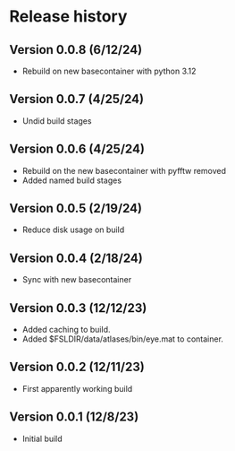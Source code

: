 # Release history

## Version 0.0.8 (6/12/24)
* Rebuild on new basecontainer with python 3.12

## Version 0.0.7 (4/25/24)
* Undid build stages

## Version 0.0.6 (4/25/24)
* Rebuild on the new basecontainer with pyfftw removed
* Added named build stages

## Version 0.0.5 (2/19/24)
* Reduce disk usage on build

## Version 0.0.4 (2/18/24)
* Sync with new basecontainer

## Version 0.0.3 (12/12/23)
* Added caching to build.
* Added $FSLDIR/data/atlases/bin/eye.mat to container.

## Version 0.0.2 (12/11/23)
* First apparently working build

## Version 0.0.1 (12/8/23)
* Initial build
